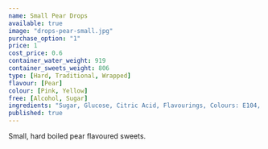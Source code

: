 ```yaml
---
name: Small Pear Drops
available: true
image: "drops-pear-small.jpg"
purchase_option: "1"
price: 1
cost_price: 0.6
container_water_weight: 919
container_sweets_weight: 806
type: [Hard, Traditional, Wrapped]
flavour: [Pear]
colour: [Pink, Yellow]
free: [Alcohol, Sugar]
ingredients: "Sugar, Glucose, Citric Acid, Flavourings, Colours: E104, E129"
published: true
---
```

Small, hard boiled pear flavoured sweets.
